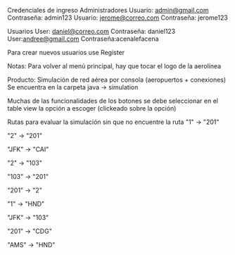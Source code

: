 Credenciales de ingreso
Administradores
Usuario: admin@gmail.com
Contraseña: admin123
Usuario: jerome@correo.com
Contraseña: jerome123

Usuarios
User: daniel@correo.com
Contraseña: daniel123
User:andree@gmail.com
Contraseña:acenalefacena

Para crear nuevos usuarios use Register

Notas:
Para volver al menú principal, hay que tocar el logo de la aerolínea

Producto: Simulación de red aérea por consola (aeropuertos + conexiones) 
Se encuentra en la carpeta java -> simulation

Muchas de las funcionalidades de los botones se debe seleccionar en el table view
la opción a escoger (clickeado sobre la opción)

Rutas para evaluar la simulación sin que no encuentre la ruta
"1" → "201"

"2" → "201"

"JFK" → "CAI"

"2" → "103"

"103" → "201"

"201" → "2"

"1" → "HND"

"JFK" → "103"

"201" → "CDG"

"AMS" → "HND"


